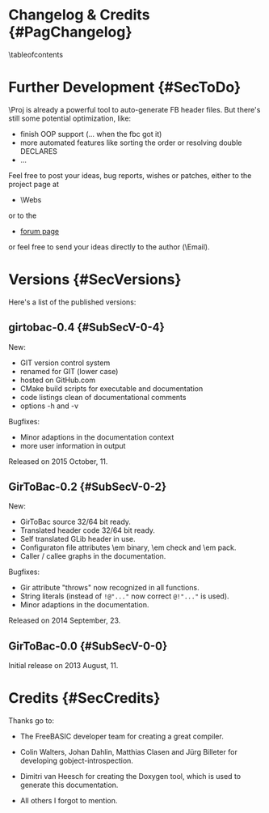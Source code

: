 Changelog & Credits {#PagChangelog}
===================
\tableofcontents

Further Development  {#SecToDo}
===================

\Proj is already a powerful tool to auto-generate FB header files. But
there's still some potential optimization, like:

- finish OOP support (... when the fbc got it)
- more automated features like sorting the order or resolving double DECLARES
- ...

Feel free to post your ideas, bug reports, wishes or patches, either
to the project page at

- \Webs

or to the

- [forum page](http://www.freebasic.net/forum/viewtopic.php?p=190158)

or feel free to send your ideas directly to the author (\Email).


Versions  {#SecVersions}
========

Here's a list of the published versions:

girtobac-0.4  {#SubSecV-0-4}
------------

New:

- GIT version control system
- renamed for GIT (lower case)
- hosted on GitHub.com
- CMake build scripts for executable and documentation
- code listings clean of documentational comments
- options -h and -v

Bugfixes:

- Minor adaptions in the documentation context
- more user information in output

Released on 2015 October, 11.


GirToBac-0.2  {#SubSecV-0-2}
------------

New:

- GirToBac source 32/64 bit ready.
- Translated header code 32/64 bit ready.
- Self translated GLib header in use.
- Configuraton file attributes \em binary, \em check and \em pack.
- Caller / callee graphs in the documentation.

Bugfixes:

- Gir attribute "throws" now recognized in all functions.
- String literals (instead of `!@"..."` now correct `@!"..."` is used).
- Minor adaptions in the documentation.

Released on 2014 September, 23.


GirToBac-0.0  {#SubSecV-0-0}
------------

Initial release on 2013 August, 11.


Credits  {#SecCredits}
=======

Thanks go to:

- The FreeBASIC developer team for creating a great compiler.

- Colin Walters, Johan Dahlin, Matthias Clasen and Jürg Billeter for
  developing gobject-introspection.

- Dimitri van Heesch for creating the Doxygen tool, which is used to
  generate this documentation.

- All others I forgot to mention.
